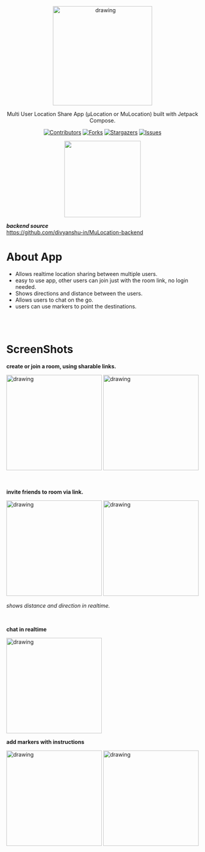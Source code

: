 <p align="center"><img src="https://imgur.com/1iegBD1.png" alt="drawing" width=260/></p>
<p align="center">Multi User Location Share App (μLocation or MuLocation) built with Jetpack Compose.
</p>
<div align="center">

[![Contributors][contributors-shield]][contributors-url]
[![Forks][forks-shield]][forks-url]
[![Stargazers][stars-shield]][stars-url]
[![Issues][issues-shield]][issues-url]
</div>

<p align = "center" >
<a href = "https://github.com/divyanshu-in/MuLocation-app/releases/download/beta/mulocation.apk"><img src="https://imgur.com/qEu3Dht.png" height="200"></a>
</p>

***backend source*** <br>
https://github.com/divyanshu-in/MuLocation-backend <br>

# About App
* Allows realtime location sharing between multiple users.
* easy to use app, other users can join just with the room link, no login needed.
* Shows directions and distance between the users.
* Allows users to chat on the go.
* users can use markers to point the destinations.

<br><br>

# ScreenShots
**create or join a room, using sharable links.**
<p float="left">
<img src="https://imgur.com/isAjqrN.png" alt="drawing" width="250"/>
<img src="https://imgur.com/mu0C0qd.png" alt="drawing" width="250"/>
</p>
</br>

**invite friends to room via link.**
<p float="left">
<img src="https://imgur.com/vZLO07m.png" alt="drawing" width="250"/>
<img src="https://imgur.com/gQ0A17h.png" alt="drawing" width="250"/>
</p>

*shows distance and direction in realtime.*

</br>

**chat in realtime**

<img src="https://imgur.com/8nMaF8e.png" alt="drawing" width="250"/>

</br>

**add markers with instructions**
<p float="left">
<img src="https://imgur.com/GxrtflF.png" alt="drawing" width="250"/>
<img src="https://imgur.com/PPO5JOC.png" alt="drawing" width="250">
</p>
</br>


[contributors-shield]: https://img.shields.io/github/contributors/divyanshu-in/MuLocation-app.svg?style=for-the-badge
[contributors-url]: https://github.com/divyanshu-in/MuLocation-app/graphs/contributors
[forks-shield]: https://img.shields.io/github/forks/divyanshu-in/MuLocation-app.svg?style=for-the-badge
[forks-url]: https://github.com/divyanshu-in/MuLocation-app/network/members
[stars-shield]: https://img.shields.io/github/stars/divyanshu-in/MuLocation-app.svg?style=for-the-badge
[stars-url]: https://github.com/divyanshu-in/MuLocation-app/stargazers
[issues-shield]: https://img.shields.io/github/issues/divyanshu-in/MuLocation-app.svg?style=for-the-badge
[issues-url]: https://github.com/divyanshu-in/MuLocation-app/issues
[license-shield]: https://img.shields.io/github/license/divyanshu-in/MuLocation-app.svg?style=for-the-badge
[license-url]: https://github.com/divyanshu-in/MuLocation-app/blob/master/LICENSE.txt
